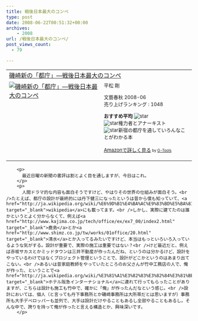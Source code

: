 ```yaml
---
title: 戦後日本最大のコンペ
type: post
date: 2008-06-22T00:51:32+00:00
archives:
    - 2008
url: /戦後日本最大のコンペ/
post_views_count:
  - 79

---
```

</p> 

<table cellpadding="5" border="0">
  <tr>
    <td colspan="2">
      <a href="http://www.amazon.co.jp/gp/redirect.html%3FASIN=4163702903%26tag=konnokiyotaka-22%26lcode=xm2%26cID=2025%26ccmID=165953%26location=/o/ASIN/4163702903%253FSubscriptionId=0G91FPYVW6ZGWBH4Y9G2" target="_blank">磯崎新の「都庁」―戦後日本最大のコンペ</a><img height="1" alt="" src="http://www.assoc-amazon.jp/e/ir?t=konnokiyotaka-22&l=ur2&o=9" width="1" border="0" />
    </td>
  </tr>
  
  <tr>
    <td valign="top">
      <a href="http://www.amazon.co.jp/gp/redirect.html%3FASIN=4163702903%26tag=konnokiyotaka-22%26lcode=xm2%26cID=2025%26ccmID=165953%26location=/o/ASIN/4163702903%253FSubscriptionId=0G91FPYVW6ZGWBH4Y9G2" target="_blank"><img alt="磯崎新の「都庁」―戦後日本最大のコンペ" src="https://i1.wp.com/ecx.images-amazon.com/images/I/51kDDDS6BCL._SL160_.jpg" border="0" data-recalc-dims="1" /></a>
    </td>
    <td valign="top">
      <font size="-1">平松 剛</p>
      <p>
        文藝春秋 2008-06<br />売り上げランキング : 1048
      </p>
      <p>
        <strong>おすすめ平均 </strong><img alt="star" src="https://i1.wp.com/g-images.amazon.com/images/G/01/detail/stars-5-0.gif" data-recalc-dims="1" /><br /><img alt="star" src="https://i1.wp.com/g-images.amazon.com/images/G/01/detail/stars-5-0.gif" data-recalc-dims="1" />権力者とアナーキスト<br /><img alt="star" src="https://i1.wp.com/g-images.amazon.com/images/G/01/detail/stars-5-0.gif" data-recalc-dims="1" />新宿の都庁を通していろんなことがわかる本
      </p>
      <p>
        <a href="http://www.amazon.co.jp/gp/redirect.html%3FASIN=4163702903%26tag=konnokiyotaka-22%26lcode=xm2%26cID=2025%26ccmID=165953%26location=/o/ASIN/4163702903%253FSubscriptionId=0G91FPYVW6ZGWBH4Y9G2" target="_blank">Amazonで詳しく見る</a></font><font size="-2"> by <a href="http://www.goodpic.com/mt/aws/index.html">G-Tools</a></font></td> </tr> </tbody> </table> 
        
        <p>
          最近日曜の新聞の書評は割とよく目を通しますが、今日はこれ。
        </p>
        <p>
          人間ドラマ的な内容も面白そうですけど、やはりその世界の仕組みが面白そう。<br />たとえば、都庁の設計が最終的には丹下健三になったというは昔から僕も知っていて、<a href="http://ja.wikipedia.org/wiki/%E6%9D%B1%E4%BA%AC%E9%83%BD%E5%BA%81%E8%88%8E" target="_blank">wikipedia</a>にも載ってます。<br />しかし、実際に建てたのは誰かというとよく分からなくて、例えば<a href="http://www.kajima.co.jp/tech/office/ex/ex7_00/index2.html" target="_blank">鹿島</a>とか<a href="http://www.shimz.co.jp/tw/works/01office/20.html" target="_blank">清水</a>とか入ってるみたいですけど、本当はもっといろいろ入っているような気がする。設計が重要で、実際の施工は重要ではない？<br />けど最近だと、例えば赤坂サカスとかミッドタウンは三井不動産が作ったんだね、というのは分かるけど、設計をやっているわけではなくプロジェクト管理ということで、設計がどこかというのはあまり出てこない。<br />あるいは昔家庭教師をやっていたところのお父さんが竹中工務店の人で、俺が作った、ということで<a href="http://ja.wikipedia.org/wiki/%E3%81%A1%E3%82%83%E3%82%84%E3%81%BE%E3%81%A1%E3%82%A2%E3%83%97%E3%83%AD%E3%83%BC%E3%82%BA" target="_blank">ホテル阪急インターナショナル</a>に連れて行ってもらったことがありますが、こちらは設計も施工も竹中で、確かに「俺」が作ったんだなという感じ。<br />設計においては、個人（と言っても丹下事務所とか磯崎事務所は大所帯だとは思いますが）事務所も大手デベロッパーも並列で、大手は設計だけやることもあるし全部やることもあるし。そんな中で、誇りを持って俺が作ったと言える構造とか、興味深いです。
        </p>